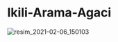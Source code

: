 # Ikili-Arama-Agaci

![resim_2021-02-06_150103](https://user-images.githubusercontent.com/45331624/107117551-20cdcb00-688c-11eb-8a28-828914c6780a.png)

